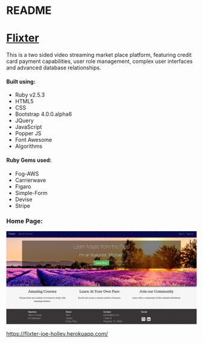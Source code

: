 # README

# [Flixter](https://flixter-joe-holley.herokuapp.com/)

This is a two sided video streaming market place platform, featuring credit card payment capabilities, user role management, complex user interfaces and advanced database relationships.

#### Built using:
- Ruby v2.5.3
- HTML5
- CSS
- Bootstrap 4.0.0.alpha6
- JQuery
- JavaScript
- Popper JS
- Font Awesome
- Algorithms

#### Ruby Gems used:

- Fog-AWS
- Carrierwave
- Figaro
- Simple-Form
- Devise
- Stripe

### Home Page:
![](./app/assets/images/flixterhomepage.png)

https://flixter-joe-holley.herokuapp.com/